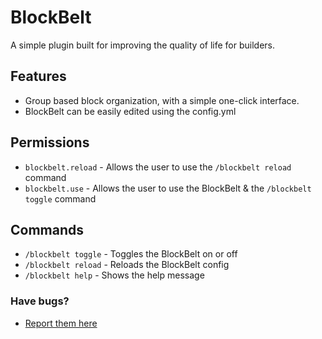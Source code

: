 # BlockBelt
A simple plugin built for improving the quality of life for builders.

## Features
* Group based block organization, with a simple one-click interface.
* BlockBelt can be easily edited using the config.yml

## Permissions
* `blockbelt.reload` - Allows the user to use the `/blockbelt reload` command
* `blockbelt.use` - Allows the user to use the BlockBelt & the `/blockbelt toggle` command

## Commands
* `/blockbelt toggle` - Toggles the BlockBelt on or off
* `/blockbelt reload` - Reloads the BlockBelt config
* `/blockbelt help` - Shows the help message

### Have bugs?
* [Report them here](https://github.com/Frocoa/BlockBelt/issues)